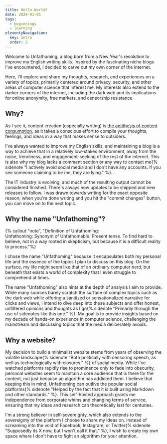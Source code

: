 ```yaml
---
title: Hello World!
date: 2024-01-01
tags:
  - beginnings
  - learning
eleventyNavigation:
  key: Intro
  order: 2
---
```

Welcome to Unfathoming, a blog born from a New Year's resolution to improve my English writing skills. Inspired by the fascinating niche blogs I've encountered, I decided to carve out my own corner of the internet.

Here, I'll explore and share my thoughts, research, and experiences on a variety of topics, primarily centered around privacy, security, and other areas of computer science that interest me. My interests also extend to the darker corners of the internet, including the dark web and its implications for online anonymity, free markets, and censorship resistance.

## Why?
As I see it, content creation (especially writing) is [the antithesis of content consumption](/archive/2024/the-antithesis-of-content-consumption), as it takes a conscious effort to compile your thoughts, feelings, and ideas in a way that makes sense to outsiders.

I've always wanted to improve my English skills, and maintaining a blog is a way to achieve that in a relatively low-stakes environment, away from the noise, trendiness, and engagement-seeking of the rest of the internet. This is also why my blog lacks a comment section or any way to contact me{% sidenote "I actively avoid social media and I don't have any accounts. If you see someone claiming to be me, they are lying." %}.

The IT industry is evolving, and much of the resulting output cannot be considered finished. There's always new updates to be shipped and new releases to follow. I was drawn towards writing for the exact opposite reason; when you're done writing and you hit the "commit changes" button, you can move on to the next topic.

## Why the name "Unfathoming"?
{% callout "note", "Definition of Unfathoming:<br>Unfathoming: Synonym of Unfathomable. Present tense. To find hard to believe, not in a way rooted in skepticism, but because it is a difficult reality to process."%}

I chose the name "Unfathoming" because it encapsulates both my personal life and the essence of the topics I plan to discuss on this blog. On the surface, my life might seem like that of an ordinary computer nerd, but beneath that exists a world of complexity that I even struggle to comprehend at times.

The name "Unfathoming" also hints at the depth of analysis I aim to provide. While many sources barely scratch the surface of complex topics such as the dark web while offering a sanitized or sensationalized narrative for clicks and views, I intend to dive deep into these subjects and offer honest, unfiltered opinions and thoughts as I go{% sidenote "Primarily through the use of sidenotes like this one." %}. My goal is to provide insights based on my decade of hands-on experience in computer science, challenging the mainstream and discussing topics that the media deliberately avoids.

## Why a website?

My decision to build a minimalist website stems from years of observing the volatile landscape{% sidenote "Both politically with censoring speech, as well as technologically with closures." %} of social media. While I've watched platforms rapidly rise to prominence only to fade into obscurity, personal websites seem to maintain a core audience that is there for the content, not just because an algorithm has addicted them. I believe that keeping this in mind, Unfathoming can outlive the popular social platforms{% sidenote "Helped by the fact that it is built using Markdown and other standards." %}. This self-hosted approach grants me independence from corporate whims and changing terms of service, ensuring that my ideas and research can theoretically last for centuries.

I'm a strong believer in self-sovereignty, which also extends to the sovereignty of the platform I choose to share my ideas on. Instead of screaming into the void of Facebook, Instagram, or Twitter{% sidenote "Supposedly its X now, but I won't call it that." %}, I wish to create my own space where I don't have to fight an algorithm for your attention.